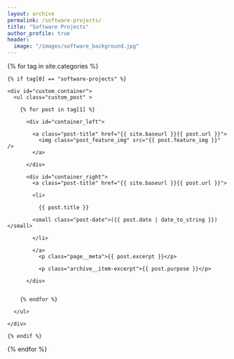 ```yaml
---
layout: archive
permalink: /software-projects/
title: "Software Projects"
author_profile: true
header:
  image: "/images/software_background.jpg"
---
```



<div class="tags-expo-section">

  {% for tag in site.categories %}

    {% if tag[0] == "software-projects" %}

    <div id="custom_container">
      <ul class="custom_post" >

        {% for post in tag[1] %}

          <div id="container_left">

            <a class="post-title" href="{{ site.baseurl }}{{ post.url }}">
              <img class="post_feature_img" src="{{ post.feature_img }}" />
            </a>

          </div>

          <div id="container_right">
            <a class="post-title" href="{{ site.baseurl }}{{ post.url }}">

            <li>

              {{ post.title }}

            <small class="post-date">({{ post.date | date_to_string }})</small>

            </li>

            </a>
              <p class="page__meta">{{ post.excerpt }}</p>

              <p class="archive__item-excerpt">{{ post.purpose }}</p>

          </div>


        {% endfor %}

      </ul>

    </div>

    {% endif %}

  {% endfor %}

</div>
